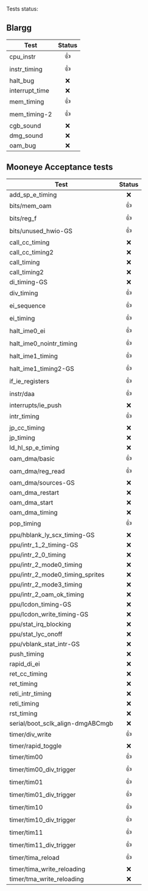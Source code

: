 Tests status:

## Blargg

| Test           | Status |
| -------------- | :----: |
| cpu_instr      |   👍   |
| instr_timing   |   👍   |
| halt_bug       |   ❌   |
| interrupt_time |   ❌   |
| mem_timing     |   👍   |
| mem_timing-2   |   👍   |
| cgb_sound      |   ❌   |
| dmg_sound      |   ❌   |
| oam_bug        |   ❌   |

## Mooneye Acceptance tests

| Test                             | Status |
| -------------------------------- | :----: |
| add_sp_e_timing                  |   ❌   |
| bits/mem_oam                     |   👍   |
| bits/reg_f                       |   👍   |
| bits/unused_hwio-GS              |   👍   |
| call_cc_timing                   |   ❌   |
| call_cc_timing2                  |   ❌   |
| call_timing                      |   ❌   |
| call_timing2                     |   ❌   |
| di_timing-GS                     |   ❌   |
| div_timing                       |   👍   |
| ei_sequence                      |   👍   |
| ei_timing                        |   👍   |
| halt_ime0_ei                     |   👍   |
| halt_ime0_nointr_timing          |   👍   |
| halt_ime1_timing                 |   👍   |
| halt_ime1_timing2-GS             |   👍   |
| if_ie_registers                  |   👍   |
| instr/daa                        |   👍   |
| interrupts/ie_push               |   ❌   |
| intr_timing                      |   👍   |
| jp_cc_timing                     |   ❌   |
| jp_timing                        |   ❌   |
| ld_hl_sp_e_timing                |   ❌   |
| oam_dma/basic                    |   👍   |
| oam_dma/reg_read                 |   👍   |
| oam_dma/sources-GS               |   ❌   |
| oam_dma_restart                  |   ❌   |
| oam_dma_start                    |   ❌   |
| oam_dma_timing                   |   ❌   |
| pop_timing                       |   👍   |
| ppu/hblank_ly_scx_timing-GS      |   ❌   |
| ppu/intr_1_2_timing-GS           |   ❌   |
| ppu/intr_2_0_timing              |   ❌   |
| ppu/intr_2_mode0_timing          |   ❌   |
| ppu/intr_2_mode0_timing_sprites  |   ❌   |
| ppu/intr_2_mode3_timing          |   ❌   |
| ppu/intr_2_oam_ok_timing         |   ❌   |
| ppu/lcdon_timing-GS              |   ❌   |
| ppu/lcdon_write_timing-GS        |   ❌   |
| ppu/stat_irq_blocking            |   ❌   |
| ppu/stat_lyc_onoff               |   ❌   |
| ppu/vblank_stat_intr-GS          |   ❌   |
| push_timing                      |   ❌   |
| rapid_di_ei                      |   ❌   |
| ret_cc_timing                    |   ❌   |
| ret_timing                       |   ❌   |
| reti_intr_timing                 |   ❌   |
| reti_timing                      |   ❌   |
| rst_timing                       |   ❌   |
| serial/boot_sclk_align-dmgABCmgb |   ❌   |
| timer/div_write                  |   👍   |
| timer/rapid_toggle               |   ❌   |
| timer/tim00                      |   👍   |
| timer/tim00_div_trigger          |   👍   |
| timer/tim01                      |   👍   |
| timer/tim01_div_trigger          |   👍   |
| timer/tim10                      |   👍   |
| timer/tim10_div_trigger          |   👍   |
| timer/tim11                      |   👍   |
| timer/tim11_div_trigger          |   👍   |
| timer/tima_reload                |   👍   |
| timer/tima_write_reloading       |   ❌   |
| timer/tma_write_reloading        |   ❌   |
